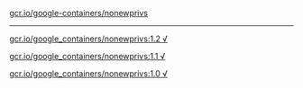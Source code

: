 [gcr.io/google-containers/nonewprivs](https://hub.docker.com/r/sqeven/nonewprivs/tags/) 

----
[gcr.io/google_containers/nonewprivs:1.2 √](https://hub.docker.com/r/sqeven/nonewprivs/tags/)

[gcr.io/google_containers/nonewprivs:1.1 √](https://hub.docker.com/r/sqeven/nonewprivs/tags/)

[gcr.io/google_containers/nonewprivs:1.0 √](https://hub.docker.com/r/sqeven/nonewprivs/tags/)

